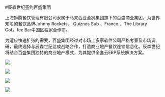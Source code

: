 #辰森世纪签约百盛集团

上海狮腾餐饮管理有限公司隶属于马来西亚金狮集团旗下的百盛商业集团，为世界知名的餐饮品牌Johnny Rockets、 Quiznos Sub 、Franco 、The Library Cof。fee Bar中国区独家合作商。

为适应快速扩张的需要，百盛集团经过对市场上多家软件公司严格考察及市场调研，最终选择与辰森世纪达成战略合作，打造商业地产餐饮连锁信息化。辰森世纪将结合百盛集团独特的商业地产模式，为其提供全套云ERP系统解决方案。

![](http://www.choicesoft.com.cn/UploadFile/2016619468129.jpg)

![](http://www.choicesoft.com.cn/UploadFile/20166194527147.jpg)

![](http://www.choicesoft.com.cn/UploadFile/20166194636262.jpg)

![](http://www.choicesoft.com.cn/UploadFile/20166194658277.jpg)
